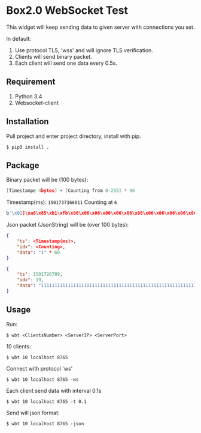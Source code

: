 # Box2.0 WebSocket Test

This widget will keep sending data to given server with connections you set.

In default:

1. Use protocol TLS, 'wss' and will ignore TLS verification.
2. Clients will send binary packet.
3. Each client will send one data every 0.5s.

## Requirement

1. Python 3.4
2. Websocket-client

## Installation

Pull project and enter project directory, install with pip.

```shell
$ pip3 install .
```

## Package

Binary packet will be (100 bytes):

```c
[Timestampe 4bytes] + [Counting from 0-255] * 96
```

Timestamp(ms): `1501737366011` Counting at `6`

```c
b'\x01]\xa6\x85\xb1\xfb\x06\x06\x06\x06\x06\x06\x06\x06\x06\x06\x06\x06\x06\x06\x06\x06\x06\x06\x06\x06\x06\x06\x06\x06\x06\x06\x06\x06\x06\x06\x06\x06\x06\x06\x06\x06\x06\x06\x06\x06\x06\x06\x06\x06\x06\x06\x06\x06\x06\x06\x06\x06\x06\x06\x06\x06\x06\x06\x06\x06\x06\x06\x06\x06\x06\x06\x06\x06\x06\x06\x06\x06\x06\x06\x06\x06\x06\x06\x06\x06\x06\x06\x06\x06\x06\x06\x06\x06\x06\x06\x06\x06\x06\x06'
```

Json packet (JsonString) will be (over 100 bytes):

```json
{
    "ts": <Timestamp(ms)>,
    "idx": <Counting>,
    "data": "1" * 60
}
```

```json
{
	"ts": 1501726789,
	"idx": 19,
	"data": "111111111111111111111111111111111111111111111111111111111111"
}
```



## Usage

Run:

```shell
$ wbt <ClientsNumber> <ServerIP> <ServerPort>
```

10 clients:

```shell
$ wbt 10 localhost 8765
```

Connect with protocol 'ws'

```shell
$ wbt 10 localhost 8765 -ws
```

Each client send data with interval 0.1s

```shell
$ wbt 10 localhost 8765 -t 0.1
```

Send will json format:

```shell
$ wbt 10 localhost 8765 -json
```
